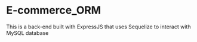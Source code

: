 # E-commerce_ORM
This is a back-end built with ExpressJS that uses Sequelize to interact with MySQL database

